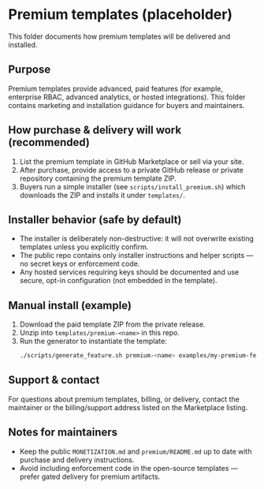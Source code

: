 # Premium templates (placeholder)

This folder documents how premium templates will be delivered and installed.

Purpose
-------
Premium templates provide advanced, paid features (for example, enterprise RBAC, advanced analytics, or hosted integrations). This folder contains marketing and installation guidance for buyers and maintainers.

How purchase & delivery will work (recommended)
---------------------------------------------
1. List the premium template in GitHub Marketplace or sell via your site.  
2. After purchase, provide access to a private GitHub release or private repository containing the premium template ZIP.  
3. Buyers run a simple installer (see `scripts/install_premium.sh`) which downloads the ZIP and installs it under `templates/`.

Installer behavior (safe by default)
----------------------------------
- The installer is deliberately non-destructive: it will not overwrite existing templates unless you explicitly confirm.  
- The public repo contains only installer instructions and helper scripts — no secret keys or enforcement code.  
- Any hosted services requiring keys should be documented and use secure, opt-in configuration (not embedded in the template).

Manual install (example)
------------------------
1. Download the paid template ZIP from the private release.  
2. Unzip into `templates/premium-<name>` in this repo.  
3. Run the generator to instantiate the template:  
   ```bash
   ./scripts/generate_feature.sh premium-<name> examples/my-premium-feature
   ```

Support & contact
-----------------
For questions about premium templates, billing, or delivery, contact the maintainer or the billing/support address listed on the Marketplace listing.

Notes for maintainers
---------------------
- Keep the public `MONETIZATION.md` and `premium/README.md` up to date with purchase and delivery instructions.  
- Avoid including enforcement code in the open-source templates — prefer gated delivery for premium artifacts.
